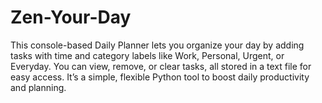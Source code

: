 # Zen-Your-Day
This console-based Daily Planner lets you organize your day by adding tasks with time and category labels like Work, Personal, Urgent, or Everyday. You can view, remove, or clear tasks, all stored in a text file for easy access. It’s a simple, flexible Python tool to boost daily productivity and planning.
